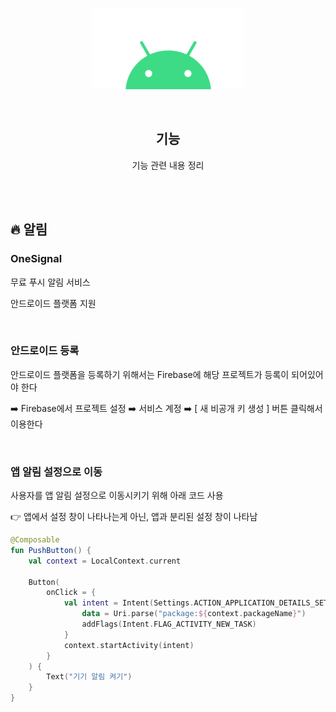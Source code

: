 <div align="center">
  <p>
    <img src="../README.assets/android.png">
  </p>
  <br>
  <h2>기능</h2>
  <p>기능 관련 내용 정리</p>
  <br>
  <br>
</div>






## 🔥 알림

### OneSignal

무료 푸시 알림 서비스

안드로이드 플랫폼 지원

<br>

### 안드로이드 등록

안드로이드 플랫폼을 등록하기 위해서는 Firebase에 해당 프로젝트가 등록이 되어있어야 한다

➡️ Firebase에서 프로젝트 설정 ➡️ 서비스 계정 ➡️ [ 새 비공개 키 생성 ] 버튼 클릭해서 이용한다

<br>

### 앱 알림 설정으로 이동

사용자를 앱 알림 설정으로 이동시키기 위해 아래 코드 사용

👉 앱에서 설정 창이 나타나는게 아닌, 앱과 분리된 설정 창이 나타남

```kotlin
@Composable
fun PushButton() {
    val context = LocalContext.current
    
    Button(
        onClick = {
            val intent = Intent(Settings.ACTION_APPLICATION_DETAILS_SETTINGS).apply {
                data = Uri.parse("package:${context.packageName}")
                addFlags(Intent.FLAG_ACTIVITY_NEW_TASK)
            }
            context.startActivity(intent)
        }
    ) {
        Text("기기 알림 켜기")
    }
}
```
